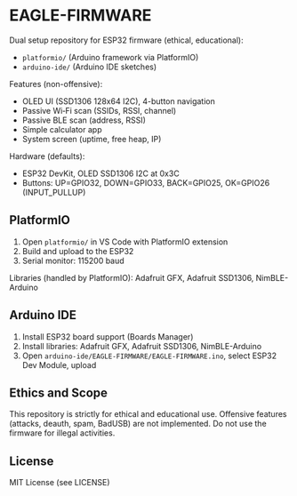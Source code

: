 # EAGLE-FIRMWARE

Dual setup repository for ESP32 firmware (ethical, educational):
- `platformio/` (Arduino framework via PlatformIO)
- `arduino-ide/` (Arduino IDE sketches)

Features (non-offensive):
- OLED UI (SSD1306 128x64 I2C), 4-button navigation
- Passive Wi‑Fi scan (SSIDs, RSSI, channel)
- Passive BLE scan (address, RSSI)
- Simple calculator app
- System screen (uptime, free heap, IP)

Hardware (defaults):
- ESP32 DevKit, OLED SSD1306 I2C at 0x3C
- Buttons: UP=GPIO32, DOWN=GPIO33, BACK=GPIO25, OK=GPIO26 (INPUT_PULLUP)

## PlatformIO
1. Open `platformio/` in VS Code with PlatformIO extension
2. Build and upload to the ESP32
3. Serial monitor: 115200 baud

Libraries (handled by PlatformIO): Adafruit GFX, Adafruit SSD1306, NimBLE-Arduino

## Arduino IDE
1. Install ESP32 board support (Boards Manager)
2. Install libraries: Adafruit GFX, Adafruit SSD1306, NimBLE-Arduino
3. Open `arduino-ide/EAGLE-FIRMWARE/EAGLE-FIRMWARE.ino`, select ESP32 Dev Module, upload

## Ethics and Scope
This repository is strictly for ethical and educational use. Offensive features (attacks, deauth, spam, BadUSB) are not implemented. Do not use the firmware for illegal activities.

## License
MIT License (see LICENSE)
